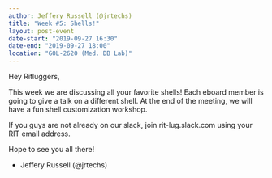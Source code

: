 ```yaml
---
author: Jeffery Russell (@jrtechs)
title: "Week #5: Shells!"
layout: post-event
date-start: "2019-09-27 16:30"
date-end: "2019-09-27 18:00"
location: "GOL-2620 (Med. DB Lab)"
---
```


Hey Ritluggers,

This week we are discussing all your favorite shells!
Each eboard member is going to give a talk on a different shell.
At the end of the meeting, we will have a fun shell customization workshop. 

If you guys are not already on our slack, join rit-lug.slack.com using your RIT email address.

Hope to see you all there! 

- Jeffery Russell (@jrtechs)
